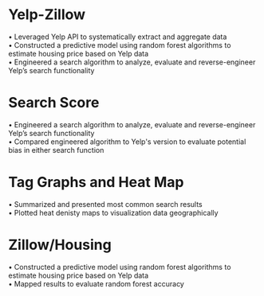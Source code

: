 # Yelp-Zillow
•	Leveraged Yelp API to systematically extract and aggregate data  
•	Constructed a predictive model using random forest algorithms to estimate housing price based on Yelp data  
•	Engineered a search algorithm to analyze, evaluate and reverse-engineer Yelp’s search functionality

# Search Score
•	Engineered a search algorithm to analyze, evaluate and reverse-engineer Yelp’s search functionality  
•	Compared engineered algorithm to Yelp's version to evaluate potential bias in either search function  

# Tag Graphs and Heat Map
•	Summarized and presented most common search results   
•	Plotted heat denisty maps to visualization data geographically  

# Zillow/Housing
•	Constructed a predictive model using random forest algorithms to estimate housing price based on Yelp data   
•	Mapped results to evaluate random forest accuracy  
